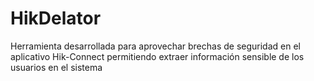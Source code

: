 # HikDelator
Herramienta desarrollada para aprovechar brechas de seguridad en el aplicativo Hik-Connect permitiendo extraer información sensible de los usuarios en el sistema
